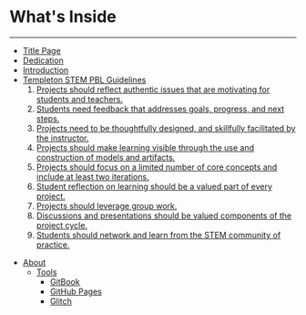 # What's Inside
___
- [Title Page](000-title-page.md)
- [Dedication](000-dedication.md)
- [Introduction](README.md)
- [Templeton STEM PBL Guidelines](handbook/guidelines.md)
  1. [Projects should reflect authentic issues that are motivating for students and teachers.](handbook/authentic-issues.md)
  2. [Students need feedback that addresses goals, progress, and next steps.](handbook/feedback.md)
  3. [Projects need to be thoughtfully designed, and skillfully facilitated by the instructor.](handbook/project-design.md)
  4. [Projects should make learning visible through the use and construction of models and artifacts.](handbook/visible-learning.md)
  5. [Projects should focus on a limited number of core concepts and include at least two iterations.](handbook/iterations.md)
  6. [Student reflection on learning should be a valued part of every project.](handbook/student-reflection.md)
  7. [Projects should leverage group work.](handbook/group-work.md)
  8. [Discussions and presentations should be valued components of the project cycle.](handbook/disussions-and-presentations.md)
  9. [Students should network and learn from the STEM community of practice.](handbook/stem-communities.md)

<!-- 
Not working in gh_pages or GitBook
- [STEM Classes](handbook/stem-classes.md) \(2017-2018\)
-->

- [About](about.md)
  - [Tools](tools/tools.md)
    - [GitBook](tools/gitbook.md)
    - [GitHub Pages](tools/gh_pages.md)
    - [Glitch](tools/glitch.md)
  
